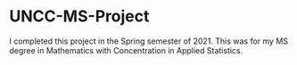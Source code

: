 # UNCC-MS-Project
I completed this project in the Spring semester of 2021. This was for my MS degree in Mathematics with Concentration in Applied Statistics.
